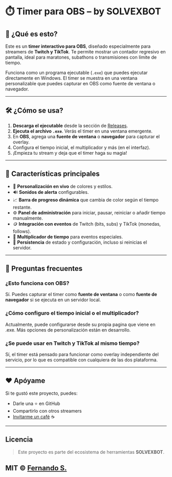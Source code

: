 # ⏱️ Timer para OBS – by SOLVEXBOT

## 🚀 ¿Qué es esto?

Este es un **timer interactivo para OBS**, diseñado especialmente para streamers de **Twitch y TikTok**. Te permite mostrar un contador regresivo en pantalla, ideal para maratones, subathons o transmisiones con límite de tiempo.

Funciona como un programa ejecutable (`.exe`) que puedes ejecutar directamente en Windows. El timer se muestra en una ventana personalizable que puedes capturar en OBS como fuente de ventana o navegador.

---

## 🛠️ ¿Cómo se usa?

1. **Descarga el ejecutable** desde la sección de [Releases](https://github.com/Fernando1106/Timer/releases/tag/v1.1-apha).
2. **Ejecuta el archivo `.exe`**. Verás el timer en una ventana emergente.
3. En **OBS**, agrega una **fuente de ventana** o **navegador** para capturar el overlay.
4. Configura el tiempo inicial, el multiplicador y más (en el interfaz).
5. ¡Empieza tu stream y deja que el timer haga su magia!

---

## 🧩 Características principales

- 🎨 **Personalización en vivo** de colores y estilos.
- 🔊 **Sonidos de alerta** configurables.
- 📈 **Barra de progreso dinámica** que cambia de color según el tiempo restante.
- ⚙️ **Panel de administración** para iniciar, pausar, reiniciar o añadir tiempo manualmente.
- 🪙 **Integración con eventos** de Twitch (bits, subs) y TikTok (monedas, follows).
- 🔁 **Multiplicador de tiempo** para eventos especiales.
- 💾 **Persistencia** de estado y configuración, incluso si reinicias el servidor.

---

## 🧠 Preguntas frecuentes

### ¿Esto funciona con OBS?
Sí. Puedes capturar el timer como **fuente de ventana** o como **fuente de navegador** si se ejecuta en un servidor local.

### ¿Cómo configuro el tiempo inicial o el multiplicador?
Actualmente, puede configurarse desde su propia pagina que viene en .exe. Más opciones de personalización están en desarrollo.

### ¿Se puede usar en Twitch y TikTok al mismo tiempo?
Sí, el timer está pensado para funcionar como overlay independiente del servicio, por lo que es compatible con cualquiera de las dos plataforma.

---

## ❤️ Apóyame

Si te gustó este proyecto, puedes:

- Darle una ⭐ en GitHub  
- Compartirlo con otros streamers  
- [Invitarme un café](https://paypal.me/FSalinasAyala) ☕  

---
## Licencia

> Este proyecto es parte del ecosistema de herramientas **SOLVEXBOT**.

MIT © [Fernando S.](https://www.twitch.tv/fernando_s16)
---

